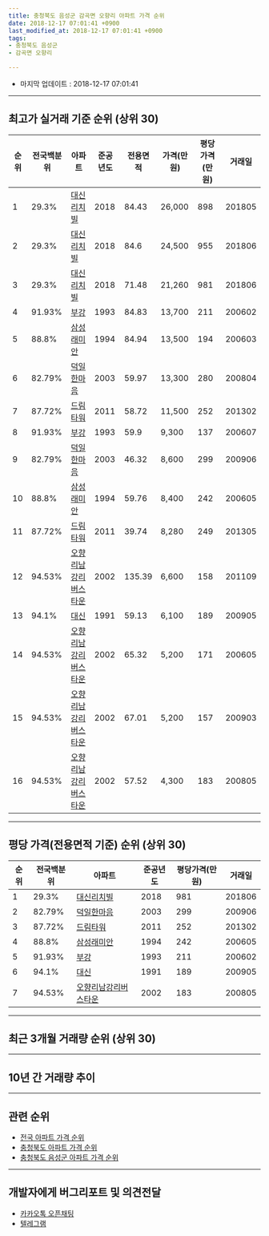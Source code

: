 ```yaml
---
title: 충청북도 음성군 감곡면 오향리 아파트 가격 순위
date: 2018-12-17 07:01:41 +0900
last_modified_at: 2018-12-17 07:01:41 +0900
tags:
- 충청북도 음성군
- 감곡면 오향리

---
```


* 마지막 업데이트 : 2018-12-17 07:01:41

---

## 최고가 실거래 기준 순위 (상위 30)


|순위|전국백분위|아파트|준공년도|전용면적|가격(만원)|평당가격(만원)|거래일|
|---|---|---|---|---|---|---|---|
|1|29.3%|[대신리치빌](https://search.naver.com/search.naver?query=%EC%B6%A9%EC%B2%AD%EB%B6%81%EB%8F%84+%EC%9D%8C%EC%84%B1%EA%B5%B0+%EA%B0%90%EA%B3%A1%EB%A9%B4+%EC%98%A4%ED%96%A5%EB%A6%AC+%EB%8C%80%EC%8B%A0%EB%A6%AC%EC%B9%98%EB%B9%8C)|2018|84.43|26,000|898|201805|
|2|29.3%|[대신리치빌](https://search.naver.com/search.naver?query=%EC%B6%A9%EC%B2%AD%EB%B6%81%EB%8F%84+%EC%9D%8C%EC%84%B1%EA%B5%B0+%EA%B0%90%EA%B3%A1%EB%A9%B4+%EC%98%A4%ED%96%A5%EB%A6%AC+%EB%8C%80%EC%8B%A0%EB%A6%AC%EC%B9%98%EB%B9%8C)|2018|84.6|24,500|955|201806|
|3|29.3%|[대신리치빌](https://search.naver.com/search.naver?query=%EC%B6%A9%EC%B2%AD%EB%B6%81%EB%8F%84+%EC%9D%8C%EC%84%B1%EA%B5%B0+%EA%B0%90%EA%B3%A1%EB%A9%B4+%EC%98%A4%ED%96%A5%EB%A6%AC+%EB%8C%80%EC%8B%A0%EB%A6%AC%EC%B9%98%EB%B9%8C)|2018|71.48|21,260|981|201806|
|4|91.93%|[부강](https://search.naver.com/search.naver?query=%EC%B6%A9%EC%B2%AD%EB%B6%81%EB%8F%84+%EC%9D%8C%EC%84%B1%EA%B5%B0+%EA%B0%90%EA%B3%A1%EB%A9%B4+%EC%98%A4%ED%96%A5%EB%A6%AC+%EB%B6%80%EA%B0%95)|1993|84.83|13,700|211|200602|
|5|88.8%|[삼성래미안](https://search.naver.com/search.naver?query=%EC%B6%A9%EC%B2%AD%EB%B6%81%EB%8F%84+%EC%9D%8C%EC%84%B1%EA%B5%B0+%EA%B0%90%EA%B3%A1%EB%A9%B4+%EC%98%A4%ED%96%A5%EB%A6%AC+%EC%82%BC%EC%84%B1%EB%9E%98%EB%AF%B8%EC%95%88)|1994|84.94|13,500|194|200603|
|6|82.79%|[덕일한마음](https://search.naver.com/search.naver?query=%EC%B6%A9%EC%B2%AD%EB%B6%81%EB%8F%84+%EC%9D%8C%EC%84%B1%EA%B5%B0+%EA%B0%90%EA%B3%A1%EB%A9%B4+%EC%98%A4%ED%96%A5%EB%A6%AC+%EB%8D%95%EC%9D%BC%ED%95%9C%EB%A7%88%EC%9D%8C)|2003|59.97|13,300|280|200804|
|7|87.72%|[드림타워](https://search.naver.com/search.naver?query=%EC%B6%A9%EC%B2%AD%EB%B6%81%EB%8F%84+%EC%9D%8C%EC%84%B1%EA%B5%B0+%EA%B0%90%EA%B3%A1%EB%A9%B4+%EC%98%A4%ED%96%A5%EB%A6%AC+%EB%93%9C%EB%A6%BC%ED%83%80%EC%9B%8C)|2011|58.72|11,500|252|201302|
|8|91.93%|[부강](https://search.naver.com/search.naver?query=%EC%B6%A9%EC%B2%AD%EB%B6%81%EB%8F%84+%EC%9D%8C%EC%84%B1%EA%B5%B0+%EA%B0%90%EA%B3%A1%EB%A9%B4+%EC%98%A4%ED%96%A5%EB%A6%AC+%EB%B6%80%EA%B0%95)|1993|59.9|9,300|137|200607|
|9|82.79%|[덕일한마음](https://search.naver.com/search.naver?query=%EC%B6%A9%EC%B2%AD%EB%B6%81%EB%8F%84+%EC%9D%8C%EC%84%B1%EA%B5%B0+%EA%B0%90%EA%B3%A1%EB%A9%B4+%EC%98%A4%ED%96%A5%EB%A6%AC+%EB%8D%95%EC%9D%BC%ED%95%9C%EB%A7%88%EC%9D%8C)|2003|46.32|8,600|299|200906|
|10|88.8%|[삼성래미안](https://search.naver.com/search.naver?query=%EC%B6%A9%EC%B2%AD%EB%B6%81%EB%8F%84+%EC%9D%8C%EC%84%B1%EA%B5%B0+%EA%B0%90%EA%B3%A1%EB%A9%B4+%EC%98%A4%ED%96%A5%EB%A6%AC+%EC%82%BC%EC%84%B1%EB%9E%98%EB%AF%B8%EC%95%88)|1994|59.76|8,400|242|200605|
|11|87.72%|[드림타워](https://search.naver.com/search.naver?query=%EC%B6%A9%EC%B2%AD%EB%B6%81%EB%8F%84+%EC%9D%8C%EC%84%B1%EA%B5%B0+%EA%B0%90%EA%B3%A1%EB%A9%B4+%EC%98%A4%ED%96%A5%EB%A6%AC+%EB%93%9C%EB%A6%BC%ED%83%80%EC%9B%8C)|2011|39.74|8,280|249|201305|
|12|94.53%|[오향리남강리버스타운](https://search.naver.com/search.naver?query=%EC%B6%A9%EC%B2%AD%EB%B6%81%EB%8F%84+%EC%9D%8C%EC%84%B1%EA%B5%B0+%EA%B0%90%EA%B3%A1%EB%A9%B4+%EC%98%A4%ED%96%A5%EB%A6%AC+%EC%98%A4%ED%96%A5%EB%A6%AC%EB%82%A8%EA%B0%95%EB%A6%AC%EB%B2%84%EC%8A%A4%ED%83%80%EC%9A%B4)|2002|135.39|6,600|158|201109|
|13|94.1%|[대신](https://search.naver.com/search.naver?query=%EC%B6%A9%EC%B2%AD%EB%B6%81%EB%8F%84+%EC%9D%8C%EC%84%B1%EA%B5%B0+%EA%B0%90%EA%B3%A1%EB%A9%B4+%EC%98%A4%ED%96%A5%EB%A6%AC+%EB%8C%80%EC%8B%A0)|1991|59.13|6,100|189|200905|
|14|94.53%|[오향리남강리버스타운](https://search.naver.com/search.naver?query=%EC%B6%A9%EC%B2%AD%EB%B6%81%EB%8F%84+%EC%9D%8C%EC%84%B1%EA%B5%B0+%EA%B0%90%EA%B3%A1%EB%A9%B4+%EC%98%A4%ED%96%A5%EB%A6%AC+%EC%98%A4%ED%96%A5%EB%A6%AC%EB%82%A8%EA%B0%95%EB%A6%AC%EB%B2%84%EC%8A%A4%ED%83%80%EC%9A%B4)|2002|65.32|5,200|171|200605|
|15|94.53%|[오향리남강리버스타운](https://search.naver.com/search.naver?query=%EC%B6%A9%EC%B2%AD%EB%B6%81%EB%8F%84+%EC%9D%8C%EC%84%B1%EA%B5%B0+%EA%B0%90%EA%B3%A1%EB%A9%B4+%EC%98%A4%ED%96%A5%EB%A6%AC+%EC%98%A4%ED%96%A5%EB%A6%AC%EB%82%A8%EA%B0%95%EB%A6%AC%EB%B2%84%EC%8A%A4%ED%83%80%EC%9A%B4)|2002|67.01|5,200|157|200903|
|16|94.53%|[오향리남강리버스타운](https://search.naver.com/search.naver?query=%EC%B6%A9%EC%B2%AD%EB%B6%81%EB%8F%84+%EC%9D%8C%EC%84%B1%EA%B5%B0+%EA%B0%90%EA%B3%A1%EB%A9%B4+%EC%98%A4%ED%96%A5%EB%A6%AC+%EC%98%A4%ED%96%A5%EB%A6%AC%EB%82%A8%EA%B0%95%EB%A6%AC%EB%B2%84%EC%8A%A4%ED%83%80%EC%9A%B4)|2002|57.52|4,300|183|200805|


---

## 평당 가격(전용면적 기준) 순위 (상위 30)


|순위|전국백분위|아파트|준공년도|평당가격(만원)|거래일|
|---|---|---|---|---|---|
|1|29.3%|[대신리치빌](https://search.naver.com/search.naver?query=%EC%B6%A9%EC%B2%AD%EB%B6%81%EB%8F%84+%EC%9D%8C%EC%84%B1%EA%B5%B0+%EA%B0%90%EA%B3%A1%EB%A9%B4+%EC%98%A4%ED%96%A5%EB%A6%AC+%EB%8C%80%EC%8B%A0%EB%A6%AC%EC%B9%98%EB%B9%8C)|2018|981|201806|
|2|82.79%|[덕일한마음](https://search.naver.com/search.naver?query=%EC%B6%A9%EC%B2%AD%EB%B6%81%EB%8F%84+%EC%9D%8C%EC%84%B1%EA%B5%B0+%EA%B0%90%EA%B3%A1%EB%A9%B4+%EC%98%A4%ED%96%A5%EB%A6%AC+%EB%8D%95%EC%9D%BC%ED%95%9C%EB%A7%88%EC%9D%8C)|2003|299|200906|
|3|87.72%|[드림타워](https://search.naver.com/search.naver?query=%EC%B6%A9%EC%B2%AD%EB%B6%81%EB%8F%84+%EC%9D%8C%EC%84%B1%EA%B5%B0+%EA%B0%90%EA%B3%A1%EB%A9%B4+%EC%98%A4%ED%96%A5%EB%A6%AC+%EB%93%9C%EB%A6%BC%ED%83%80%EC%9B%8C)|2011|252|201302|
|4|88.8%|[삼성래미안](https://search.naver.com/search.naver?query=%EC%B6%A9%EC%B2%AD%EB%B6%81%EB%8F%84+%EC%9D%8C%EC%84%B1%EA%B5%B0+%EA%B0%90%EA%B3%A1%EB%A9%B4+%EC%98%A4%ED%96%A5%EB%A6%AC+%EC%82%BC%EC%84%B1%EB%9E%98%EB%AF%B8%EC%95%88)|1994|242|200605|
|5|91.93%|[부강](https://search.naver.com/search.naver?query=%EC%B6%A9%EC%B2%AD%EB%B6%81%EB%8F%84+%EC%9D%8C%EC%84%B1%EA%B5%B0+%EA%B0%90%EA%B3%A1%EB%A9%B4+%EC%98%A4%ED%96%A5%EB%A6%AC+%EB%B6%80%EA%B0%95)|1993|211|200602|
|6|94.1%|[대신](https://search.naver.com/search.naver?query=%EC%B6%A9%EC%B2%AD%EB%B6%81%EB%8F%84+%EC%9D%8C%EC%84%B1%EA%B5%B0+%EA%B0%90%EA%B3%A1%EB%A9%B4+%EC%98%A4%ED%96%A5%EB%A6%AC+%EB%8C%80%EC%8B%A0)|1991|189|200905|
|7|94.53%|[오향리남강리버스타운](https://search.naver.com/search.naver?query=%EC%B6%A9%EC%B2%AD%EB%B6%81%EB%8F%84+%EC%9D%8C%EC%84%B1%EA%B5%B0+%EA%B0%90%EA%B3%A1%EB%A9%B4+%EC%98%A4%ED%96%A5%EB%A6%AC+%EC%98%A4%ED%96%A5%EB%A6%AC%EB%82%A8%EA%B0%95%EB%A6%AC%EB%B2%84%EC%8A%A4%ED%83%80%EC%9A%B4)|2002|183|200805|


---

## 최근 3개월 거래량 순위 (상위 30)


<div style="width:100%;">
    <canvas id="deal_count_ranking" height="250"></canvas>
</div>


<script>
new Chart(document.getElementById("deal_count_ranking"), {
    type: 'horizontalBar',
    data: {
        labels: ['덕일한마음', '대신리치빌', '부강', '드림타워'],
        datasets: [{
            label: '실거래 수',
            data: [8, 4, 2, 2],
            borderColor: "rgba(255, 0, 128, 1)",
            backgroundColor: "rgba(255, 0, 128, 0.5)",
            fill: false,
        }]
    },
    options: {
        responsive: true,
        title: {
            display: true,
            text: '최근 3개월 거래량 순위'
        },
        tooltips: {
            mode: 'index',
            intersect: false,
            callbacks: {
                title: function(tooltipItems, data) {
                    return "실거래 수:";
                },
                label: function(tooltipItem, data) {
                    return data.labels[tooltipItem.index] + ": " + tooltipItem.xLabel;
                }
            }
        },
        hover: {
            mode: 'nearest',
            intersect: true
        },
        scales: {
            xAxes: [{
                display: true,
                scaleLabel: {
                    display: true,
                    labelString: '실거래 수'
                },
                ticks: {
                    suggestedMin: 0,
                }
            }],
            yAxes: [{
                display: true,
                ticks: {
                    autoSkip: false,
                    callback: function(value, index, values) {
                        if (value.length > 15)
                            return value.substr(0, 13) + "...";
                        else
                            return value;
                    }
                },
                scaleLabel: {
                    display: false,
                }
            }]
        }
    }
});

</script>


---

## 10년 간 거래량 추이


<div style="width:100%;">
    <canvas id="deal_progress" height="250"></canvas>
</div>

<script>
new Chart(document.getElementById("deal_progress"), {
    type: 'line',
    data: {
        labels: ['200812','200901','200902','200903','200904','200905','200906','200907','200908','200909','200910','200911','200912','201001','201002','201003','201004','201005','201006','201007','201008','201009','201010','201011','201012','201101','201102','201103','201104','201105','201106','201107','201108','201109','201110','201111','201112','201201','201202','201203','201204','201205','201206','201207','201208','201209','201210','201211','201212','201301','201302','201303','201304','201305','201306','201307','201308','201309','201310','201311','201312','201401','201402','201403','201404','201405','201406','201407','201408','201409','201410','201411','201412','201501','201502','201503','201504','201505','201506','201507','201508','201509','201510','201511','201512','201601','201602','201603','201604','201605','201606','201607','201608','201609','201610','201611','201612','201701','201702','201703','201704','201705','201706','201707','201708','201709','201710','201711','201712','201801','201802','201803','201804','201805','201806','201807','201808','201809','201810','201811','201812'],
        datasets: [{
            label: '실거래 수',
            pointRadius: 1,
            data: [11, 2, 5, 8, 8, 5, 5, 5, 4, 6, 2, 5, 7, 4, 2, 3, 6, 8, 8, 1, 2, 3, 7, 5, 3, 4, 7, 10, 5, 6, 7, 3, 7, 17, 6, 10, 11, 2, 9, 7, 13, 2, 6, 5, 2, 7, 8, 7, 8, 6, 9, 4, 5, 7, 10, 5, 15, 8, 11, 6, 7, 8, 16, 9, 16, 14, 8, 7, 6, 7, 8, 11, 5, 9, 13, 12, 15, 10, 9, 7, 4, 7, 4, 5, 9, 6, 6, 6, 14, 9, 5, 7, 7, 1, 10, 5, 8, 3, 11, 13, 7, 7, 11, 9, 3, 9, 10, 5, 8, 5, 4, 6, 7, 9, 31, 9, 7, 7, 12, 2, 2],
            borderColor: "rgba(255, 201, 14, 1)",
            backgroundColor: "rgba(255, 201, 14, 0.5)",
            fill: true,
        }]
    },
    options: {
        responsive: true,
        title: {
            display: true,
            text: '10년간 거래량 추이'
        },
        tooltips: {
            mode: 'index',
            intersect: false,
        },
        hover: {
            mode: 'nearest',
            intersect: true
        },
        scales: {
            xAxes: [{
                display: true,
                scaleLabel: {
                    display: true,
                    labelString: '년/월'
                }
            }],
            yAxes: [{
                display: true,
                ticks: {
                    suggestedMin: 0,
                },
                scaleLabel: {
                    display: true,
                    labelString: '실거래 수'
                }
            }]
        }
    }
});

</script>


---

## 관련 순위

- [전국 아파트 가격 순위](https://inasie.github.io/apt-ranking/전국)
- [충청북도 아파트 가격 순위](https://inasie.github.io/apt-ranking/충청북도)
- [충청북도 음성군 아파트 가격 순위](https://inasie.github.io/apt-ranking/충청북도-음성군)


---

## 개발자에게 버그리포트 및 의견전달

- [카카오톡 오픈채팅](https://open.kakao.com/o/gLJUAP4)
- [텔레그램](https://t.me/inasie)

